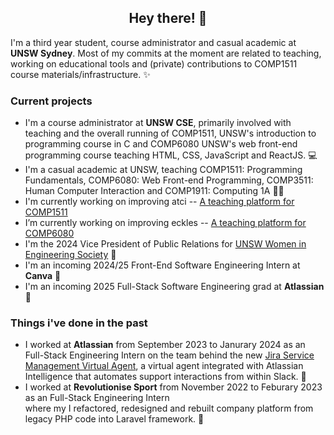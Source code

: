 <h2><center>Hey there! 👋</center></h3>

I'm a third year student, course administrator and casual academic at <strong>UNSW Sydney</strong>. Most of my commits at the moment are related to teaching, working on educational tools and (private) contributions to COMP1511 course materials/infrastructure. ✨

<h3>Current projects</h3>
<ul>
<li>I'm a course administrator at <strong>UNSW CSE</strong>, primarily involved with teaching and the overall running of COMP1511, UNSW's introduction to programming course in C and COMP6080 UNSW's web front-end programming course teaching HTML, CSS, JavaScript and ReactJS. 💻</li>
<li>I'm a casual academic at UNSW, teaching COMP1511: Programming Fundamentals, COMP6080: Web Front-end Programming, COMP3511: Human Computer Interaction and COMP1911: Computing 1A 👩‍🏫</li>
<li>I'm currently working on improving atci -- <a href="https://cgi.cse.unsw.edu.au/~cs1511/current/"> A teaching platform for COMP1511</a></li>
<li>I’m currently working on improving eckles -- <a href="https://github.com/chamhayden/eckles">A teaching platform for COMP6080</a></li>
<li>I'm the 2024 Vice President of Public Relations for <a href = "https://www.wiesoc.com/">UNSW Women in Engineering Society</a> 💜</li>
<li>I'm an incoming 2024/25 Front-End Software Engineering Intern at <strong>Canva</strong> 🥳</li>
<li>I'm an incoming 2025 Full-Stack Software Engineering grad at <strong>Atlassian</strong> 🎉</li>
</ul>

<h3>Things i've done in the past</h3>
<ul>
  <li>I worked at <strong>Atlassian</strong> from September 2023 to Janurary 2024 as an Full-Stack Engineering Intern on the team behind the new <a href = "https://www.atlassian.com/software/jira/service-management/features/itsm/virtual-agent">Jira Service Management Virtual Agent</a>, a virtual agent integrated with Atlassian Intelligence that automates support interactions from within Slack. 🤩</li>
  <li>I worked at <strong>Revolutionise Sport</strong> from November 2022 to Feburary 2023 as an Full-Stack Engineering Intern </li> where my I refactored, redesigned and rebuilt company platform from legacy PHP code into Laravel framework. 🥰
</ul>
